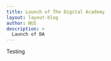 ```yaml
---
title: Launch of The Digital Academy
layout: layout-blog
author: NUS
description: >
  Launch of DA
---
```


Testing
